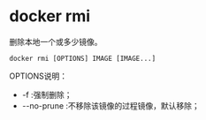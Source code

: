 # docker rmi

删除本地一个或多少镜像。

```shell
docker rmi [OPTIONS] IMAGE [IMAGE...]
```

OPTIONS说明：

* -f :强制删除；
* --no-prune :不移除该镜像的过程镜像，默认移除；
